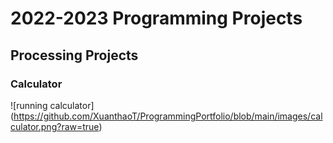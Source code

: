 # 2022-2023 Programming Projects

## Processing Projects
 
### Calculator
![running calculator] (https://github.com/XuanthaoT/ProgrammingPortfolio/blob/main/images/calculator.png?raw=true)
